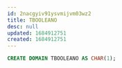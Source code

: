```yaml
---
id: 2nacgyiv91ysvmijvm03wz2
title: TBOOLEANO
desc: null
updated: 1684912751
created: 1684912751
---
```



```sql
CREATE DOMAIN TBOOLEANO AS CHAR(1);
```
